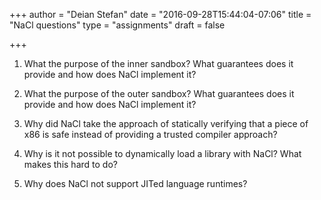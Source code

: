 +++
author = "Deian Stefan"
date = "2016-09-28T15:44:04-07:06"
title = "NaCl questions"
type = "assignments"
draft = false

+++

1. What the purpose of the inner sandbox? What guarantees does it provide and
   how does NaCl implement it?

2. What the purpose of the outer sandbox? What guarantees does it provide and
   how does NaCl implement it?

3. Why did NaCl take the approach of statically verifying that a piece of x86
   is safe instead of providing a trusted compiler approach?

4. Why is it not possible to dynamically load a library with NaCl? What makes
   this hard to do?

5. Why does NaCl not support JITed language runtimes?
